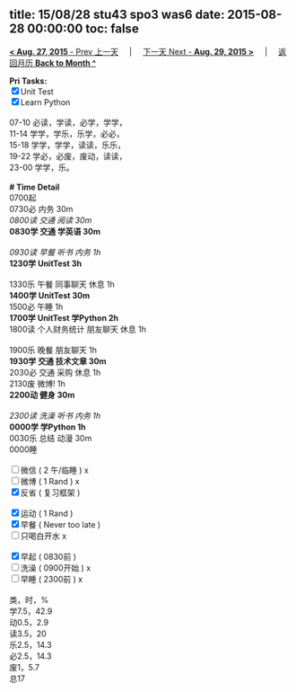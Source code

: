 title: 15/08/28 stu43 spo3 was6
date: 2015-08-28 00:00:00
toc: false
---
[**< Aug. 27, 2015** - Prev 上一天](/lifelogs/2015/08/d27.html) &nbsp; &nbsp; | &nbsp; &nbsp; [下一天 Next - **Aug. 29, 2015 >**](/lifelogs/2015/08/d29.html) &nbsp; &nbsp; |  &nbsp; &nbsp; [返回月历 **Back to Month ^**](/lifelogs/2015/08/index.html)
<br/><div><strong>Pri Tasks:</strong></div><div><div><input checked="true" type="checkbox"/>Unit Test</div></div><div><input checked="true" type="checkbox"/>Learn Python</div><div><br/></div><div>07-10 必读，学读，必学，学学，</div><div>11-14 学学，学乐，乐学，必必，</div><div>15-18 学学，学学，读读，乐乐，</div><div>19-22 学必，必废，废动，读读，</div><div>23-00 学学，乐。</div><div><br/></div><div><b># Time Detail</b></div><div>0700起</div><div>0730必 内务 30m</div><div><i>0800读 交通 阅读 30m</i></div><div><b>0830学 交通 学英语 30m</b></div><div><b><br/></b></div><div><i>0930读 早餐 听书 内务 1h</i></div><div><strong>1230学 UnitTest 3h</strong></div><div><br clear="none"/></div><div>1330乐 午餐 同事聊天 休息 1h</div><div><b>1400学 UnitTest 30m</b></div><div>1500必 午睡 1h</div><div><strong>1700学 UnitTest 学Python 2</strong><strong>h</strong></div><div>1800读 个人财务统计 朋友聊天 休息 1h</div><div><br/></div><div>1900乐 晚餐 朋友聊天 1h</div><div><b>1930学 交通 技术文章 30m</b></div><div>2030必 交通 采购 休息 1h </div><div>2130废 微博! 1h</div><div><b>2200动 健身 30m</b></div><div><b><br/></b></div><div><i>2300读 洗澡 听书 内务 1h</i></div><div><b>0000学 学Python 1h</b></div><div>0030乐 总结 动漫 30m</div><div>0000睡</div><div><br/></div><div><input type="checkbox"/>微信 ( 2 午/临睡 ) x</div><div><input type="checkbox"/>微博 ( 1 Rand ) x</div><div><input checked="true" type="checkbox"/>反省 ( 复习框架 ) </div><div><br/></div><div><div><input checked="true" type="checkbox"/>运动 ( 1 Rand ) </div><div><input checked="true" type="checkbox"/>早餐 ( Never too late ) </div></div><div><input type="checkbox"/>只喝白开水 x</div><div><br/></div><div><input checked="true" type="checkbox"/>早起 ( 0830前 ) </div><div><input type="checkbox"/>洗澡 ( 0900开始 ) x</div><div><input type="checkbox"/>早睡 ( 2300前 ) x</div><div><br clear="none"/></div><div>类，时，%</div><div>学7.5，42.9</div><div>动0.5，2.9<br clear="none"/>读3.5，20<br clear="none"/>乐2.5，14.3<br clear="none"/>必2.5，14.3</div><div>废1，5.7</div><div>总17</div>